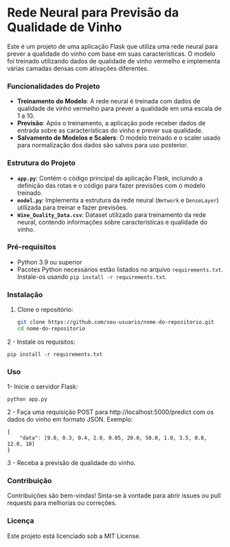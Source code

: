 # Rede Neural para Previsão da Qualidade de Vinho

Este é um projeto de uma aplicação Flask que utiliza uma rede neural para prever a qualidade do vinho com base em suas características. O modelo foi treinado utilizando dados de qualidade de vinho vermelho e implementa várias camadas densas com ativações diferentes.

### Funcionalidades do Projeto

- **Treinamento do Modelo**: A rede neural é treinada com dados de qualidade de vinho vermelho para prever a qualidade em uma escala de 1 a 10.
- **Previsão**: Após o treinamento, a aplicação pode receber dados de entrada sobre as características do vinho e prever sua qualidade.
- **Salvamento de Modelos e Scalers**: O modelo treinado e o scaler usado para normalização dos dados são salvos para uso posterior.

### Estrutura do Projeto

- **`app.py`**: Contém o código principal da aplicação Flask, incluindo a definição das rotas e o código para fazer previsões com o modelo treinado.
- **`model.py`**: Implementa a estrutura da rede neural (`Network` e `DenseLayer`) utilizada para treinar e fazer previsões.
- **`Wine_Quality_Data.csv`**: Dataset utilizado para treinamento da rede neural, contendo informações sobre características e qualidade do vinho.

### Pré-requisitos

- Python 3.9 ou superior
- Pacotes Python necessários estão listados no arquivo `requirements.txt`. Instale-os usando `pip install -r requirements.txt`.

### Instalação

1. Clone o repositório:

   ```bash
   git clone https://github.com/seu-usuario/nome-do-repositorio.git
   cd nome-do-repositorio

2 - Instale os requisitos:

    pip install -r requirements.txt

### Uso

1- Inicie o servidor Flask:

    python app.py

2 - Faça uma requisição POST para http://localhost:5000/predict com os dados do vinho em formato JSON. Exemplo:

    {
        "data": [9.0, 0.3, 0.4, 2.0, 0.05, 20.0, 50.0, 1.0, 3.5, 0.8, 12.0, 10]
    }

3 - Receba a previsão de qualidade do vinho.

### Contribuição

Contribuições são bem-vindas! Sinta-se à vontade para abrir issues ou pull requests para melhorias ou correções.

### Licença

Este projeto está licenciado sob a MIT License.